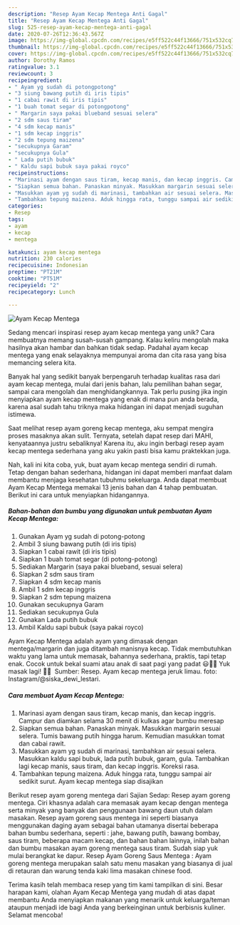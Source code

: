 ```yaml
---
description: "Resep Ayam Kecap Mentega Anti Gagal"
title: "Resep Ayam Kecap Mentega Anti Gagal"
slug: 525-resep-ayam-kecap-mentega-anti-gagal
date: 2020-07-26T12:36:43.567Z
image: https://img-global.cpcdn.com/recipes/e5ff522c44f13666/751x532cq70/ayam-kecap-mentega-foto-resep-utama.jpg
thumbnail: https://img-global.cpcdn.com/recipes/e5ff522c44f13666/751x532cq70/ayam-kecap-mentega-foto-resep-utama.jpg
cover: https://img-global.cpcdn.com/recipes/e5ff522c44f13666/751x532cq70/ayam-kecap-mentega-foto-resep-utama.jpg
author: Dorothy Ramos
ratingvalue: 3.1
reviewcount: 3
recipeingredient:
- " Ayam yg sudah di potongpotong"
- "3 siung bawang putih di iris tipis"
- "1 cabai rawit di iris tipis"
- "1 buah tomat segar di potongpotong"
- " Margarin saya pakai blueband sesuai selera"
- "2 sdm saus tiram"
- "4 sdm kecap manis"
- "1 sdm kecap inggris"
- "2 sdm tepung maizena"
- "secukupnya Garam"
- "secukupnya Gula"
- " Lada putih bubuk"
- " Kaldu sapi bubuk saya pakai royco"
recipeinstructions:
- "Marinasi ayam dengan saus tiram, kecap manis, dan kecap inggris. Campur dan diamkan selama 30 menit di kulkas agar bumbu meresap"
- "Siapkan semua bahan. Panaskan minyak. Masukkan margarin sesuai selera. Tumis bawang putih hingga harum. Kemudian masukkan tomat dan cabai rawit."
- "Masukkan ayam yg sudah di marinasi, tambahkan air sesuai selera. Masukkan kaldu sapi bubuk, lada putih bubuk, garam, gula. Tambahkan lagi kecap manis, saus tiram, dan kecap inggris. Koreksi rasa."
- "Tambahkan tepung maizena. Aduk hingga rata, tunggu sampai air sedikit surut. Ayam kecap mentega siap disajikan"
categories:
- Resep
tags:
- ayam
- kecap
- mentega

katakunci: ayam kecap mentega 
nutrition: 230 calories
recipecuisine: Indonesian
preptime: "PT21M"
cooktime: "PT51M"
recipeyield: "2"
recipecategory: Lunch

---
```



![Ayam Kecap Mentega](https://img-global.cpcdn.com/recipes/e5ff522c44f13666/751x532cq70/ayam-kecap-mentega-foto-resep-utama.jpg)

Sedang mencari inspirasi resep ayam kecap mentega yang unik? Cara membuatnya memang susah-susah gampang. Kalau keliru mengolah maka hasilnya akan hambar dan bahkan tidak sedap. Padahal ayam kecap mentega yang enak selayaknya mempunyai aroma dan cita rasa yang bisa memancing selera kita.

Banyak hal yang sedikit banyak berpengaruh terhadap kualitas rasa dari ayam kecap mentega, mulai dari jenis bahan, lalu pemilihan bahan segar, sampai cara mengolah dan menghidangkannya. Tak perlu pusing jika ingin menyiapkan ayam kecap mentega yang enak di mana pun anda berada, karena asal sudah tahu triknya maka hidangan ini dapat menjadi suguhan istimewa.

Saat melihat resep ayam goreng kecap mentega, aku sempat mengira proses masaknya akan sulit. Ternyata, setelah dapat resep dari MAHI, kenyataannya justru sebaliknya! Karena itu, aku ingin berbagi resep ayam kecap mentega sederhana yang aku yakin pasti bisa kamu praktekkan juga.


Nah, kali ini kita coba, yuk, buat ayam kecap mentega sendiri di rumah. Tetap dengan bahan sederhana, hidangan ini dapat memberi manfaat dalam membantu menjaga kesehatan tubuhmu sekeluarga. Anda dapat membuat Ayam Kecap Mentega memakai 13 jenis bahan dan 4 tahap pembuatan. Berikut ini cara untuk menyiapkan hidangannya.

<!--inarticleads1-->

##### Bahan-bahan dan bumbu yang digunakan untuk pembuatan Ayam Kecap Mentega:

1. Gunakan  Ayam yg sudah di potong-potong
1. Ambil 3 siung bawang putih (di iris tipis)
1. Siapkan 1 cabai rawit (di iris tipis)
1. Siapkan 1 buah tomat segar (di potong-potong)
1. Sediakan  Margarin (saya pakai blueband, sesuai selera)
1. Siapkan 2 sdm saus tiram
1. Siapkan 4 sdm kecap manis
1. Ambil 1 sdm kecap inggris
1. Siapkan 2 sdm tepung maizena
1. Gunakan secukupnya Garam
1. Sediakan secukupnya Gula
1. Gunakan  Lada putih bubuk
1. Ambil  Kaldu sapi bubuk (saya pakai royco)


Ayam Kecap Mentega adalah ayam yang dimasak dengan mentega/margarin dan juga ditambah manisnya kecap. Tidak membutuhkan waktu yang lama untuk memasak, bahannya sederhana, praktis, tapi tetap enak. Cocok untuk bekal suami atau anak di saat pagi yang padat 😃👍🏻 Yuk masak lagi! 👩‍🍳 ️ Sumber: Resep. Ayam kecap mentega jeruk limau. foto: Instagram/@siska_dewi_lestari. 

<!--inarticleads2-->

##### Cara membuat Ayam Kecap Mentega:

1. Marinasi ayam dengan saus tiram, kecap manis, dan kecap inggris. Campur dan diamkan selama 30 menit di kulkas agar bumbu meresap
1. Siapkan semua bahan. Panaskan minyak. Masukkan margarin sesuai selera. Tumis bawang putih hingga harum. Kemudian masukkan tomat dan cabai rawit.
1. Masukkan ayam yg sudah di marinasi, tambahkan air sesuai selera. Masukkan kaldu sapi bubuk, lada putih bubuk, garam, gula. Tambahkan lagi kecap manis, saus tiram, dan kecap inggris. Koreksi rasa.
1. Tambahkan tepung maizena. Aduk hingga rata, tunggu sampai air sedikit surut. Ayam kecap mentega siap disajikan


Berikut resep ayam goreng mentega dari Sajian Sedap: Resep ayam goreng mentega. Ciri khasnya adalah cara memasak ayam kecap dengan mentega serta minyak yang banyak dan penggunaan bawang daun utuh dalam masakan. Resep ayam goreng saus mentega ini seperti biasanya menggunakan daging ayam sebagai bahan utamanya disertai beberapa bahan bumbu sederhana, seperti : jahe, bawang putih, bawang bombay, saus tiram, beberapa macam kecap, dan bahan bahan lainnya, inilah bahan dan bumbu masakan ayam goreng mentega saus tiram. Sudah siap yuk mulai berangkat ke dapur. Resep Ayam Goreng Saus Mentega : Ayam goreng mentega merupakan salah satu menu masakan yang biasanya di jual di retauran dan warung tenda kaki lima masakan chinese food. 

Terima kasih telah membaca resep yang tim kami tampilkan di sini. Besar harapan kami, olahan Ayam Kecap Mentega yang mudah di atas dapat membantu Anda menyiapkan makanan yang menarik untuk keluarga/teman ataupun menjadi ide bagi Anda yang berkeinginan untuk berbisnis kuliner. Selamat mencoba!
